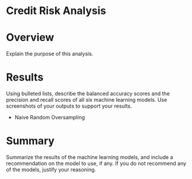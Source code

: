 # Credit Risk Analysis

# Overview
Explain the purpose of this analysis.

# Results
Using bulleted lists, describe the balanced accuracy scores and the precision and recall scores of all six machine learning models. Use screenshots of your outputs to support your results.

- Naive Random Oversampling


# Summary
Summarize the results of the machine learning models, and include a recommendation on the model to use, if any. If you do not recommend any of the models, justify your reasoning.


